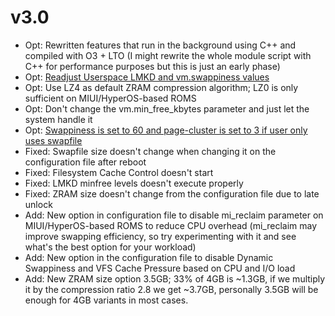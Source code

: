 # v3.0
* Opt: Rewritten features that run in the background using C++ and compiled with O3 + LTO (I might rewrite the whole module script with C++ for performance purposes but this is just an early phase)
* Opt: [Readjust Userspace LMKD and vm.swappiness values](https://blog.51cto.com/u_16213570/9370516)
* Opt: Use LZ4 as default ZRAM compression algorithm; LZ0 is only sufficient on MIUI/HyperOS-based ROMS
* Opt: Don't change the vm.min_free_kbytes parameter and just let the system handle it
* Opt: [Swappiness is set to 60 and page-cluster is set to 3 if user only uses swapfile](https://www.slideshare.net/slideshow/extreme-linux-performance-monitoring-and-tuning/9822577)
* Fixed: Swapfile size doesn't change when changing it on the configuration file after reboot
* Fixed: Filesystem Cache Control doesn't start
* Fixed: LMKD minfree levels doesn't execute properly
* Fixed: ZRAM size doesn't change from the configuration file due to late unlock
* Add: New option in configuration file to disable mi_reclaim parameter on MIUI/HyperOS-based ROMS to reduce CPU overhead (mi_reclaim may improve swapping efficiency, so try experimenting with it and see what's the best option for your workload)
* Add: New option in the configuration file to disable Dynamic Swappiness and VFS Cache Pressure based on CPU and I/O load
* Add: New ZRAM size option 3.5GB; 33% of 4GB is ~1.3GB, if we multiply it by the compression ratio 2.8 we get ~3.7GB, personally 3.5GB will be enough for 4GB variants in most cases.
